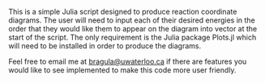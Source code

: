 This is a simple Julia script designed to produce reaction coordinate diagrams. The user will need to input each of their desired energies in the order that they would like them to appear on the diagram into vector at the start of the script. The only requirement is the Julia package Plots.jl which will need to be installed in order to produce the diagrams. 

Feel free to email me at bragula@uwaterloo.ca if there are features you would like to see implemented to make this code more user friendly. 
